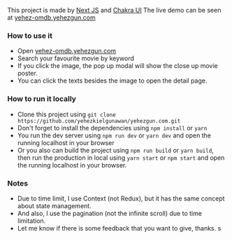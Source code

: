 This project is made by [Next JS](https://nextjs.org/) and [Chakra UI](https://github.com/chakra-ui/chakra-ui)
The live demo can be seen at [yehez-omdb.yehezgun.com](https://yehez-omdb.yehezgun.com)

### How to use it

- Open [yehez-omdb.yehezgun.com](https://yehez-omdb.yehezgun.com)
- Search your favourite movie by keyword
- If you click the image, the pop up modal will show the close up movie poster.
- You can click the texts besides the image to open the detail page.

### How to run it locally

- Clone this project using `git clone https://github.com/yehezkielgunawan/yehezgun.com.git`
- Don't forget to install the dependencies using `npm install` or `yarn`
- You run the dev server using `npm run dev` or `yarn dev` and open the running localhost in your browser
- Or you also can build the project using `npm run build` or `yarn build`, then run the production in local using `yarn start` or `npm start` and open the running localhost in your browser.

### Notes

- Due to time limit, I use Context (not Redux), but it has the same concept about state management.
- And also, I use the pagination (not the infinite scroll) due to time limitation.
- Let me know if there is some feedback that you want to give, thanks.
s